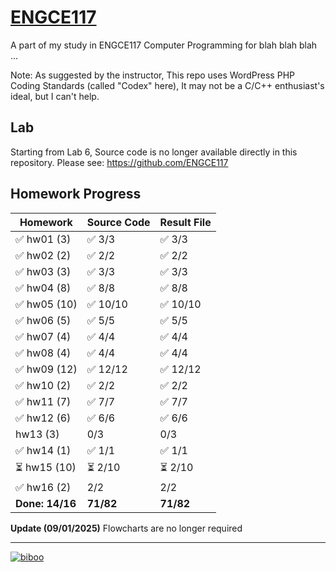 # [ENGCE117](https://github.com/ENGCE117)
A part of my study in ENGCE117 Computer Programming for blah blah blah ...

Note: As suggested by the instructor, This repo uses WordPress PHP Coding Standards (called "Codex" here), It may not be a C/C++ enthusiast's ideal, but I can't help.

## Lab
Starting from Lab 6, Source code is no longer available directly in this repository. Please see: https://github.com/ENGCE117

## Homework Progress
| Homework | Source Code | Result File |
| -------- | ----------- | ----------- |
| ✅ hw01 (3) | ✅ 3/3 | ✅ 3/3 |
| ✅ hw02 (2) | ✅ 2/2 | ✅ 2/2 |
| ✅ hw03 (3) | ✅ 3/3 | ✅ 3/3 |
| ✅ hw04 (8) | ✅ 8/8 | ✅ 8/8 |
| ✅ hw05 (10) | ✅ 10/10 | ✅ 10/10 |
| ✅ hw06 (5) | ✅ 5/5 | ✅ 5/5 |
| ✅ hw07 (4) | ✅ 4/4 | ✅ 4/4 |
| ✅ hw08 (4) | ✅ 4/4 | ✅ 4/4 |
| ✅ hw09 (12) | ✅ 12/12 | ✅ 12/12 |
| ✅ hw10 (2) | ✅ 2/2 | ✅ 2/2 |
| ✅ hw11 (7) | ✅ 7/7 | ✅ 7/7 |
| ✅ hw12 (6) | ✅ 6/6 | ✅ 6/6 |
| hw13 (3) | 0/3 | 0/3 |
| ✅ hw14 (1) | ✅ 1/1 | ✅ 1/1 |
| ⏳ hw15 (10) | ⏳ 2/10 | ⏳ 2/10 |
| ✅ hw16 (2) | 2/2 | 2/2 |
| **Done: 14/16** | **71/82** | **71/82** |

**Update (09/01/2025)** Flowcharts are no longer required

---

[![biboo](https://github.com/user-attachments/assets/7eb0e6c4-8887-4caa-a7f4-44856a506c7d)](https://www.pixiv.net/en/artworks/115413628)
